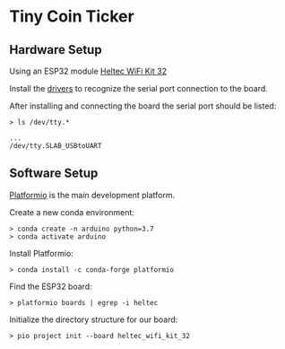 # Tiny Coin Ticker


## Hardware Setup

Using an ESP32 module [Heltec WiFi Kit 32](https://github.com/HelTecAutomation/Heltec_ESP32)

Install the [drivers](https://www.silabs.com/developers/usb-to-uart-bridge-vcp-drivers) to recognize the serial port connection to the board.

After installing and connecting the board the serial port should be listed:

```
> ls /dev/tty.*

...
/dev/tty.SLAB_USBtoUART
```

## Software Setup

[Platformio](https://docs.platformio.org/en/latest/core/quickstart.html) is the main development platform.

Create a new conda environment:

```
> conda create -n arduino python=3.7
> conda activate arduino
```

Install Platformio:

```
> conda install -c conda-forge platformio
```

Find the ESP32 board:

```
> platformio boards | egrep -i heltec
```

Initialize the directory structure for our board:

```
> pio project init --board heltec_wifi_kit_32
```
